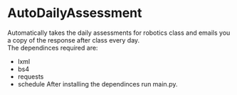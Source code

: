 # AutoDailyAssessment
 Automatically takes the daily assessments for robotics class and emails you a copy of the response after class every day.  
 The dependinces required are:
  - lxml
  - bs4
  - requests
  - schedule
 After installing the dependinces run main.py.
